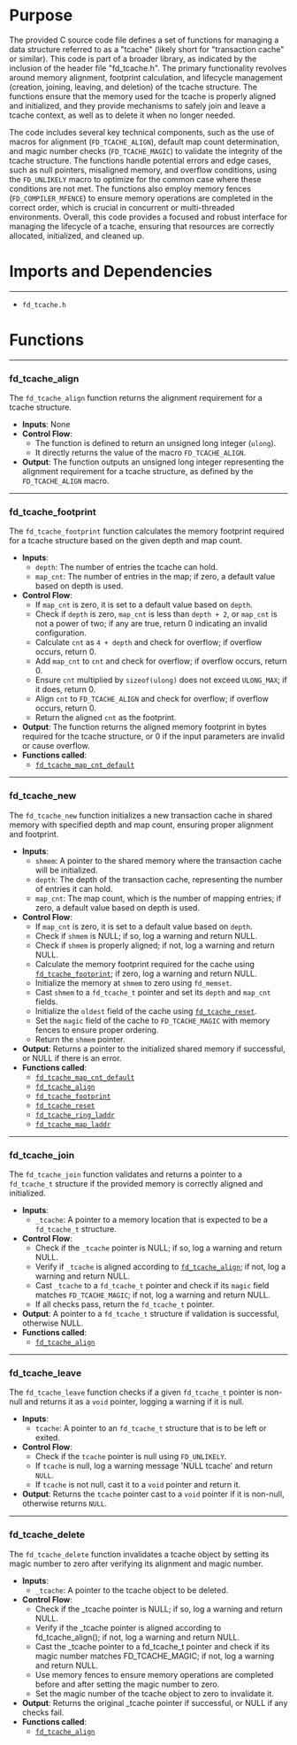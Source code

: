 # Purpose
The provided C source code file defines a set of functions for managing a data structure referred to as a "tcache" (likely short for "transaction cache" or similar). This code is part of a broader library, as indicated by the inclusion of the header file "fd_tcache.h". The primary functionality revolves around memory alignment, footprint calculation, and lifecycle management (creation, joining, leaving, and deletion) of the tcache structure. The functions ensure that the memory used for the tcache is properly aligned and initialized, and they provide mechanisms to safely join and leave a tcache context, as well as to delete it when no longer needed.

The code includes several key technical components, such as the use of macros for alignment (`FD_TCACHE_ALIGN`), default map count determination, and magic number checks (`FD_TCACHE_MAGIC`) to validate the integrity of the tcache structure. The functions handle potential errors and edge cases, such as null pointers, misaligned memory, and overflow conditions, using the `FD_UNLIKELY` macro to optimize for the common case where these conditions are not met. The functions also employ memory fences (`FD_COMPILER_MFENCE`) to ensure memory operations are completed in the correct order, which is crucial in concurrent or multi-threaded environments. Overall, this code provides a focused and robust interface for managing the lifecycle of a tcache, ensuring that resources are correctly allocated, initialized, and cleaned up.
# Imports and Dependencies

---
- `fd_tcache.h`


# Functions

---
### fd\_tcache\_align<!-- {{#callable:fd_tcache_align}} -->
The `fd_tcache_align` function returns the alignment requirement for a tcache structure.
- **Inputs**: None
- **Control Flow**:
    - The function is defined to return an unsigned long integer (`ulong`).
    - It directly returns the value of the macro `FD_TCACHE_ALIGN`.
- **Output**: The function outputs an unsigned long integer representing the alignment requirement for a tcache structure, as defined by the `FD_TCACHE_ALIGN` macro.


---
### fd\_tcache\_footprint<!-- {{#callable:fd_tcache_footprint}} -->
The `fd_tcache_footprint` function calculates the memory footprint required for a tcache structure based on the given depth and map count.
- **Inputs**:
    - `depth`: The number of entries the tcache can hold.
    - `map_cnt`: The number of entries in the map; if zero, a default value based on depth is used.
- **Control Flow**:
    - If `map_cnt` is zero, it is set to a default value based on `depth`.
    - Check if `depth` is zero, `map_cnt` is less than `depth + 2`, or `map_cnt` is not a power of two; if any are true, return 0 indicating an invalid configuration.
    - Calculate `cnt` as `4 + depth` and check for overflow; if overflow occurs, return 0.
    - Add `map_cnt` to `cnt` and check for overflow; if overflow occurs, return 0.
    - Ensure `cnt` multiplied by `sizeof(ulong)` does not exceed `ULONG_MAX`; if it does, return 0.
    - Align `cnt` to `FD_TCACHE_ALIGN` and check for overflow; if overflow occurs, return 0.
    - Return the aligned `cnt` as the footprint.
- **Output**: The function returns the aligned memory footprint in bytes required for the tcache structure, or 0 if the input parameters are invalid or cause overflow.
- **Functions called**:
    - [`fd_tcache_map_cnt_default`](fd_tcache.h.driver.md#fd_tcache_map_cnt_default)


---
### fd\_tcache\_new<!-- {{#callable:fd_tcache_new}} -->
The `fd_tcache_new` function initializes a new transaction cache in shared memory with specified depth and map count, ensuring proper alignment and footprint.
- **Inputs**:
    - `shmem`: A pointer to the shared memory where the transaction cache will be initialized.
    - `depth`: The depth of the transaction cache, representing the number of entries it can hold.
    - `map_cnt`: The map count, which is the number of mapping entries; if zero, a default value based on depth is used.
- **Control Flow**:
    - If `map_cnt` is zero, it is set to a default value based on `depth`.
    - Check if `shmem` is NULL; if so, log a warning and return NULL.
    - Check if `shmem` is properly aligned; if not, log a warning and return NULL.
    - Calculate the memory footprint required for the cache using [`fd_tcache_footprint`](#fd_tcache_footprint); if zero, log a warning and return NULL.
    - Initialize the memory at `shmem` to zero using `fd_memset`.
    - Cast `shmem` to a `fd_tcache_t` pointer and set its `depth` and `map_cnt` fields.
    - Initialize the `oldest` field of the cache using [`fd_tcache_reset`](fd_tcache.h.driver.md#fd_tcache_reset).
    - Set the `magic` field of the cache to `FD_TCACHE_MAGIC` with memory fences to ensure proper ordering.
    - Return the `shmem` pointer.
- **Output**: Returns a pointer to the initialized shared memory if successful, or NULL if there is an error.
- **Functions called**:
    - [`fd_tcache_map_cnt_default`](fd_tcache.h.driver.md#fd_tcache_map_cnt_default)
    - [`fd_tcache_align`](#fd_tcache_align)
    - [`fd_tcache_footprint`](#fd_tcache_footprint)
    - [`fd_tcache_reset`](fd_tcache.h.driver.md#fd_tcache_reset)
    - [`fd_tcache_ring_laddr`](fd_tcache.h.driver.md#fd_tcache_ring_laddr)
    - [`fd_tcache_map_laddr`](fd_tcache.h.driver.md#fd_tcache_map_laddr)


---
### fd\_tcache\_join<!-- {{#callable:fd_tcache_join}} -->
The `fd_tcache_join` function validates and returns a pointer to a `fd_tcache_t` structure if the provided memory is correctly aligned and initialized.
- **Inputs**:
    - `_tcache`: A pointer to a memory location that is expected to be a `fd_tcache_t` structure.
- **Control Flow**:
    - Check if the `_tcache` pointer is NULL; if so, log a warning and return NULL.
    - Verify if `_tcache` is aligned according to [`fd_tcache_align`](#fd_tcache_align); if not, log a warning and return NULL.
    - Cast `_tcache` to a `fd_tcache_t` pointer and check if its `magic` field matches `FD_TCACHE_MAGIC`; if not, log a warning and return NULL.
    - If all checks pass, return the `fd_tcache_t` pointer.
- **Output**: A pointer to a `fd_tcache_t` structure if validation is successful, otherwise NULL.
- **Functions called**:
    - [`fd_tcache_align`](#fd_tcache_align)


---
### fd\_tcache\_leave<!-- {{#callable:fd_tcache_leave}} -->
The `fd_tcache_leave` function checks if a given `fd_tcache_t` pointer is non-null and returns it as a `void` pointer, logging a warning if it is null.
- **Inputs**:
    - `tcache`: A pointer to an `fd_tcache_t` structure that is to be left or exited.
- **Control Flow**:
    - Check if the `tcache` pointer is null using `FD_UNLIKELY`.
    - If `tcache` is null, log a warning message 'NULL tcache' and return `NULL`.
    - If `tcache` is not null, cast it to a `void` pointer and return it.
- **Output**: Returns the `tcache` pointer cast to a `void` pointer if it is non-null, otherwise returns `NULL`.


---
### fd\_tcache\_delete<!-- {{#callable:fd_tcache_delete}} -->
The `fd_tcache_delete` function invalidates a tcache object by setting its magic number to zero after verifying its alignment and magic number.
- **Inputs**:
    - `_tcache`: A pointer to the tcache object to be deleted.
- **Control Flow**:
    - Check if the _tcache pointer is NULL; if so, log a warning and return NULL.
    - Verify if the _tcache pointer is aligned according to fd_tcache_align(); if not, log a warning and return NULL.
    - Cast the _tcache pointer to a fd_tcache_t pointer and check if its magic number matches FD_TCACHE_MAGIC; if not, log a warning and return NULL.
    - Use memory fences to ensure memory operations are completed before and after setting the magic number to zero.
    - Set the magic number of the tcache object to zero to invalidate it.
- **Output**: Returns the original _tcache pointer if successful, or NULL if any checks fail.
- **Functions called**:
    - [`fd_tcache_align`](#fd_tcache_align)


